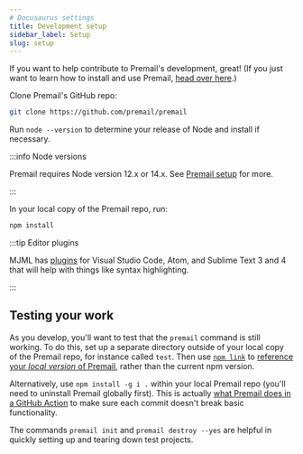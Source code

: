 ```yaml
---
# Docusaurus settings
title: Development setup
sidebar_label: Setup
slug: setup
---
```


If you want to help contribute to Premail's development, great! (If you just
want to learn how to install and use Premail,
[head over here](/docs/overview/setting-up-premail).)

Clone Premail's GitHub repo:

```sh
git clone https://github.com/premail/premail
```

Run `node --version` to determine your release of Node and install if necessary.

:::info Node versions

Premail requires Node version 12.x or 14.x. See
[Premail setup](/docs/overview/setting-up-premail/) for more.

:::

In your local copy of the Premail repo, run:

```bash
npm install
```

:::tip Editor plugins

MJML has [plugins](https://documentation.mjml.io/#applications-and-plugins) for
Visual Studio Code, Atom, and Sublime Text 3 and 4 that will help with things
like syntax highlighting.

:::

## Testing your work

As you develop, you'll want to test that the `premail` command is still working.
To do this, set up a separate directory outside of your local copy of the
Premail repo, for instance called `test`. Then use
[`npm link`](https://docs.npmjs.com/cli/v6/commands/npm-link) to
[reference your _local version_ of Premail](https://dev.to/erinbush/npm-linking-and-unlinking-2h1g),
rather than the current npm version.

Alternatively, use `npm install -g i .` within your local Premail repo (you'll
need to uninstall Premail globally first). This is actually
[what Premail does in a GitHub Action](https://github.com/premail/premail/blob/main/.github/workflows/node.yml#L35)
to make sure each commit doesn't break basic functionality.

The commands `premail init` and `premail destroy --yes` are helpful in quickly
setting up and tearing down test projects.
